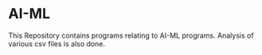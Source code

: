 # AI-ML
This Repository contains programs relating to AI-ML programs. Analysis of various csv files is also done.
